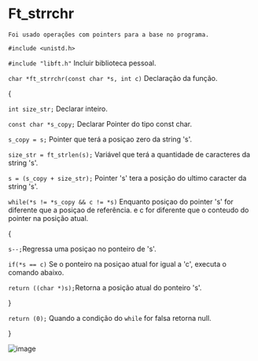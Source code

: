# Ft_strrchr

    Foi usado operações com pointers para a base no programa.

`#include <unistd.h>` 

`#include "libft.h"` Incluir biblioteca pessoal.  


`char *ft_strrchr(const char *s, int c)` Declaração da função.

{

`int size_str;` Declarar inteiro.

`const char *s_copy;` Declarar Pointer do tipo const char.


    
`s_copy = s;` Pointer que terá a posiçao zero da string 's'.

`size_str = ft_strlen(s);` Variável que terá a quantidade de caracteres da string 's'.

`s = (s_copy + size_str);` Pointer 's' tera a posição do ultimo caracter da string 's'. 

`while(*s != *s_copy && c != *s)` Enquanto posiçao do pointer 's' for diferente que a posiçao de referência.
                                  e c for diferente que o conteudo do pointer na posição atual.

{

`s--;`Regressa uma posiçao no ponteiro de 's'.

`if(*s == c)` Se o ponteiro na posiçao atual for igual a 'c', executa o comando abaixo.

`return ((char *)s);`Retorna a posição  atual do ponteiro 's'.

}

`return (0);` Quando a condição  do `while` for falsa retorna null.

}

![image](https://im.ezgif.com/tmp/ezgif-1-1ed9727adc.gif)


